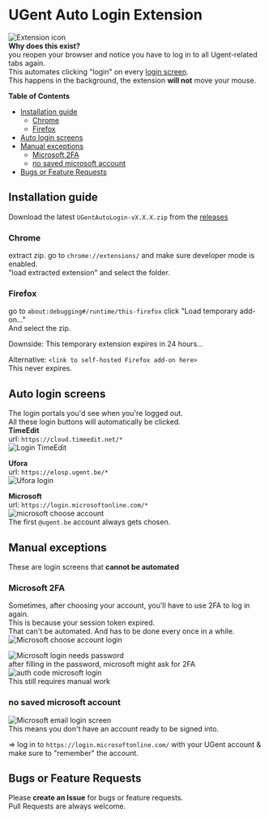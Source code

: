 # UGent Auto Login Extension
![Extension icon](icons/icon.png)  
**Why does this exist?**  
you reopen your browser and notice you have to log in to all Ugent-related tabs again.  
This automates clicking "login" on every [login screen](#auto-login-screens).  
This happens in the background, the extension **will not** move your mouse.

**Table of Contents**
* [Installation guide](#installation-guide)
    + [Chrome](#chrome)
    + [Firefox](#firefox)
* [Auto login screens](#auto-login-screens)
* [Manual exceptions](#manual-exceptions)
    + [Microsoft 2FA](#microsoft-2fa)
    + [no saved microsoft account](#no-saved-microsoft-account)
* [Bugs or Feature Requests](#bugs-or-feature-requests)

## Installation guide
Download the latest `UGentAutoLogin-vX.X.X.zip` from the [releases](https://github.com/GoddeerisEdouard/UGentAutoLogin/releases)

### Chrome
extract zip.
go to `chrome://extensions/` and make sure developer mode is enabled.  
"load extracted extension" and select the folder.

### Firefox
go to `about:debugging#/runtime/this-firefox` click "Load temporary add-on..."  
And select the zip.  

Downside: This temporary extension expires in 24 hours...  

Alternative: `<link to self-hosted Firefox add-on here>`  
This never expires.

## Auto login screens
The login portals you'd see when you're logged out.  
All these login buttons will automatically be clicked.  
**TimeEdit**  
url: `https://cloud.timeedit.net/*`  
![Login TimeEdit](images/timeEdit_login.png)


**Ufora**  
url: `https://elosp.ugent.be/*`  
![Ufora login](images/ufora_login.png)

**Microsoft**  
url: `https://login.microsoftonline.com/*`  
![microsoft choose account](images/microsoft_online_auto_login.png)  
The first `@ugent.be` account always gets chosen.


## Manual exceptions
These are login screens that **cannot be automated**

### Microsoft 2FA
Sometimes, after choosing your account, you'll have to use 2FA to log in again.  
This is because your session token expired.  
That can't be automated. And has to be done every once in a while.  
![Microsoft choose account login](images/microsoft_online_login.png)


![Microsoft login needs password](images/microsoft_online_password_required.png)  
after filling in the password, microsoft might ask for 2FA  
![auth code microsoft login](images/microsoft_online_auth_code.png)  
This still requires manual work

### no saved microsoft account
![Microsoft email login screen](images/microsoft_online_no_automatic_login.png)  
This means you don't have an account ready to be signed into.  

=> log in to `https://login.microsoftonline.com/` with your UGent account & make sure to "remember" the account.

## Bugs or Feature Requests
Please **create an Issue** for bugs or feature requests.  
Pull Requests are always welcome.
